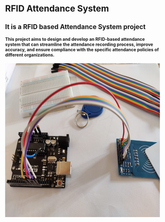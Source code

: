 # RFID Attendance System
<h2>It is a RFID based Attendance System project</h2>
<h4>This project aims to design and develop an RFID-based attendance system that can streamline the attendance recording process, improve accuracy, and ensure compliance with the specific attendance policies of different organizations.</h4>
<img src="RFID1.jpg" height="500px"/>
